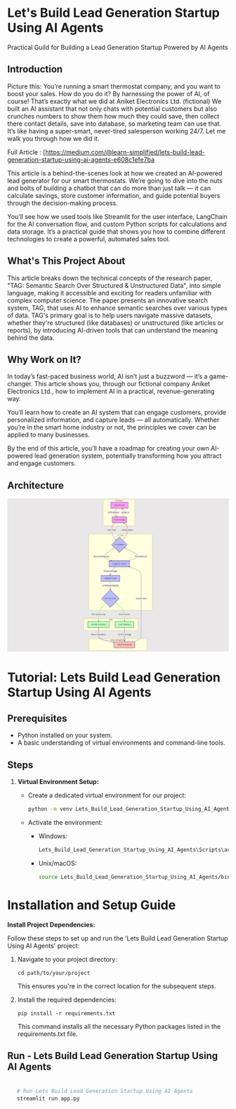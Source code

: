 # Let's Build Lead Generation Startup Using AI Agents

Practical Guild for Building a Lead Generation Startup Powered by AI Agents
 
## Introduction

Picture this: You’re running a smart thermostat company, and you want to boost your sales. How do you do it? By harnessing the power of AI, of course! That’s exactly what we did at Aniket Electronics Ltd. (fictional) We built an AI assistant that not only chats with potential customers but also crunches numbers to show them how much they could save, then collect there contact details, save into database, so marketing team can use that. It’s like having a super-smart, never-tired salesperson working 24/7. Let me walk you through how we did it.

Full Article : [https://medium.com/@learn-simplified/lets-build-lead-generation-startup-using-ai-agents-e608c1efe7ba

This article is a behind-the-scenes look at how we created an AI-powered lead generator for our smart thermostats. We’re going to dive into the nuts and bolts of building a chatbot that can do more than just talk — it can calculate savings, store customer information, and guide potential buyers through the decision-making process.

You’ll see how we used tools like Streamlit for the user interface, LangChain for the AI conversation flow, and custom Python scripts for calculations and data storage. It’s a practical guide that shows you how to combine different technologies to create a powerful, automated sales tool.

## What's This Project About

This article breaks down the technical concepts of the research paper, "TAG: Semantic Search Over Structured & Unstructured Data", into simple language, making it accessible and exciting for readers unfamiliar with complex computer science.
The paper presents an innovative search system, TAG, that uses AI to enhance semantic searches over various types of data. TAG's primary goal is to help users navigate massive datasets, whether they're structured (like databases) or unstructured (like articles or reports), by introducing AI-driven tools that can understand the meaning behind the data.

## Why Work on It?

In today’s fast-paced business world, AI isn’t just a buzzword — it’s a game-changer. This article shows you, through our fictional company Aniket Electronics Ltd., how to implement AI in a practical, revenue-generating way.

You’ll learn how to create an AI system that can engage customers, provide personalized information, and capture leads — all automatically. Whether you’re in the smart home industry or not, the principles we cover can be applied to many businesses.

By the end of this article, you’ll have a roadmap for creating your own AI-powered lead generation system, potentially transforming how you attract and engage customers.

## Architecture
![Design Diagram](design_docs/design.png)


# Tutorial: Lets Build Lead Generation Startup Using AI Agents

## Prerequisites
- Python installed on your system.
- A basic understanding of virtual environments and command-line tools.

## Steps

1. **Virtual Environment Setup:**
   - Create a dedicated virtual environment for our project:
   
     ```bash
     python -m venv Lets_Build_Lead_Generation_Startup_Using_AI_Agents
     ```
   - Activate the environment:
   
     - Windows:
       ```bash
       Lets_Build_Lead_Generation_Startup_Using_AI_Agents\Scripts\activate
       ```
     - Unix/macOS:
       ```bash
       source Lets_Build_Lead_Generation_Startup_Using_AI_Agents/bin/activate
       ```
   
# Installation and Setup Guide

**Install Project Dependencies:**

Follow these steps to set up and run the 'Lets Build Lead Generation Startup Using AI Agents' project:

1. Navigate to your project directory:
   ```
   cd path/to/your/project
   ```
   This ensures you're in the correct location for the subsequent steps.

2. Install the required dependencies:
   ```
   pip install -r requirements.txt
   ```
   This command installs all the necessary Python packages listed in the requirements.txt file.


## Run - Lets Build Lead Generation Startup Using AI Agents

   ```bash 
        
      # Run Lets Build Lead Generation Startup Using AI Agents
      streamlit run app.py
      
   ```
